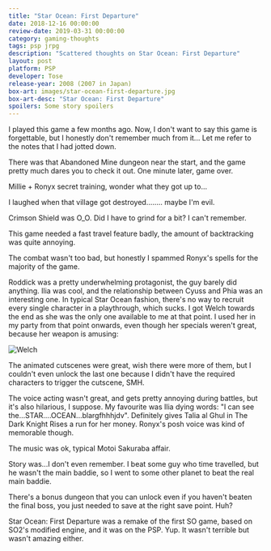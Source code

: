 ```yaml
---
title: "Star Ocean: First Departure"
date: 2018-12-16 00:00:00 
review-date: 2019-03-31 00:00:00 
category: gaming-thoughts
tags: psp jrpg
description: "Scattered thoughts on Star Ocean: First Departure"
layout: post
platform: PSP
developer: Tose
release-year: 2008 (2007 in Japan)
box-art: images/star-ocean-first-departure.jpg
box-art-desc: "Star Ocean: First Departure"
spoilers: Some story spoilers
---
```

I played this game a few months ago. Now, I don't want to say this game is forgettable, but I honestly don't remember much from it... Let me refer to the notes that I had jotted down.

There was that Abandoned Mine dungeon near the start, and the game pretty much dares you to check it out. One minute later, game over.

Millie + Ronyx secret training, wonder what they got up to...

I laughed when that village got destroyed........ maybe I'm evil.

Crimson Shield was O_O. Did I have to grind for a bit? I can't remember.

This game needed a fast travel feature badly, the amount of backtracking was quite annoying.

The combat wasn't too bad, but honestly I spammed Ronyx's spells for the majority of the game.

Roddick was a pretty underwhelming protagonist, the guy barely did anything. Ilia was cool, and the relationship between Cyuss and Phia was an interesting one. In typical Star Ocean fashion, there's no way to recruit every single character in a playthrough, which sucks. I got Welch towards the end as she was the only one available to me at that point. I used her in my party from that point onwards, even though her specials weren't great, because her weapon is amusing:

<div class="image-container">
    <img src="images/star-ocean-welch.jpg" alt="Welch"/>
</div>

The animated cutscenes were great, wish there were more of them, but I couldn't even unlock the last one because I didn't have the required characters to trigger the cutscene, SMH.

The voice acting wasn't great, and gets pretty annoying during battles, but it's also hilarious, I suppose. My favourite was Ilia dying words: "I can see the...STAR....OCEAN...blargfhhhjdv". Definitely gives Talia al Ghul in The Dark Knight Rises a run for her money. Ronyx's posh voice was kind of memorable though.

The music was ok, typical Motoi Sakuraba affair.

Story was...I don't even remember. I beat some guy who time travelled, but he wasn't the main baddie, so I went to some other planet to beat the real main baddie.

There's a bonus dungeon that you can unlock even if you haven't beaten the final boss, you just needed to save at the right save point. Huh?

Star Ocean: First Departure was a remake of the first SO game, based on SO2's modified engine, and it was on the PSP. Yup. It wasn't terrible but wasn't amazing either.